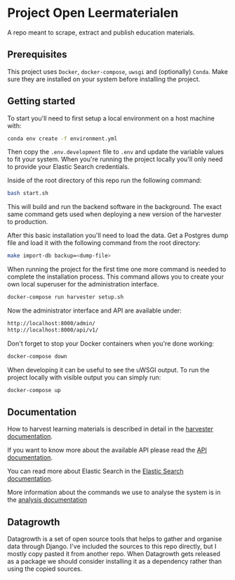 Project Open Leermaterialen
===========================

A repo meant to scrape, extract and publish education materials.

Prerequisites
-------------

This project uses ``Docker``, ``docker-compose``, ``uwsgi`` and (optionally) ``Conda``.
Make sure they are installed on your system before installing the project.


Getting started
---------------

To start you'll need to first setup a local environment on a host machine with:

```bash
conda env create -f environment.yml
```

Then copy the ``.env.development`` file to ``.env`` and update the variable values to fit your system.
When you're running the project locally you'll only need to provide your Elastic Search credentials.

Inside of the root directory of this repo run the following command:

```bash
bash start.sh
```

This will build and run the backend software in the background.
The exact same command gets used when deploying a new version of the harvester to production.

After this basic installation you'll need to load the data.
Get a Postgres dump file and load it with the following command from the root directory:

```bash
make import-db backup=<dump-file>
```

When running the project for the first time one more command is needed to complete the installation process.
This command allows you to create your own local superuser for the administration interface.

```bash
docker-compose run harvester setup.sh
``` 

Now the administrator interface and API are available under:

```bash
http://localhost:8000/admin/
http://localhost:8000/api/v1/
```

Don't forget to stop your Docker containers when you're done working:

```bash
docker-compose down
```

When developing it can be useful to see the uWSGI output.
To run the project locally with visible output you can simply run:

```bash
docker-compose up
```


Documentation
-------------

How to harvest learning materials is described in detail in the [harvester documentation](harvester/HARVEST.md). 

If you want to know more about the available API please read the [API documentation](harvester/API.md).

You can read more about Elastic Search in the [Elastic Search documentation](elasticsearch/readme.md).

More information about the commands we use to analyse the system is in the [analysis documentation](harvester/ANALYSE.md)

Datagrowth
----------

Datagrowth is a set of open source tools that helps to gather and organise data through Django.
I've included the sources to this repo directly, but I mostly copy pasted it from another repo.
When Datagrowth gets released as a package we should consider installing it as a dependency 
rather than using the copied sources.
